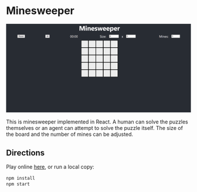 # Minesweeper

![Minesweeper demo](demo.gif)

This is minesweeper implemented in React. A human can solve the puzzles themselves or an agent can attempt to solve the puzzle itself. The size of the board and the number of mines can be adjusted.

## Directions

Play online [here](https://abhiek187.github.io/minesweeper/), or run a local copy:

```
npm install
npm start
```
